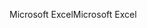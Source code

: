 <span data-ttu-id="a7eb8-101">Microsoft Excel</span><span class="sxs-lookup"><span data-stu-id="a7eb8-101">Microsoft Excel</span></span>